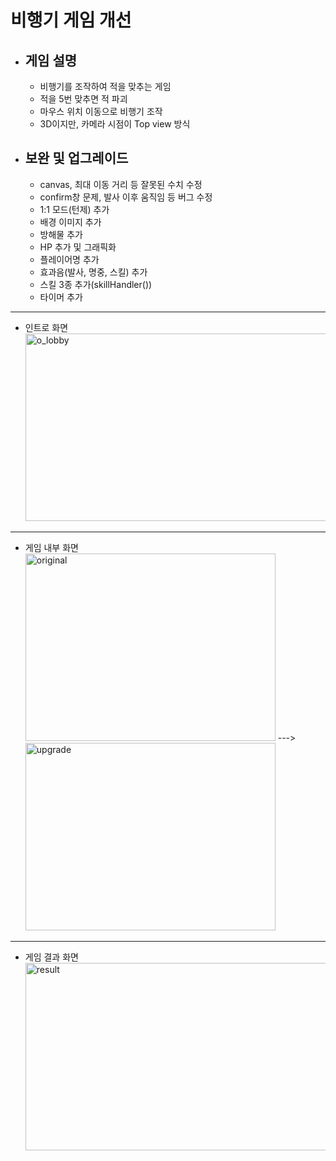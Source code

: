 # 비행기 게임 개선

* 게임 설명
  -
  - 비행기를 조작하여 적을 맞추는 게임
  - 적을 5번 맞추면 적 파괴
  - 마우스 위치 이동으로 비행기 조작
  - 3D이지만, 카메라 시점이 Top view 방식
* 보완 및 업그레이드
  - 
  - canvas, 최대 이동 거리 등 잘못된 수치 수정
  - confirm창 문제, 발사 이후 움직임 등 버그 수정
  - 1:1 모드(턴제) 추가
  - 배경 이미지 추가
  - 방해물 추가
  - HP 추가 및 그래픽화
  - 플레이어명 추가
  - 효과음(발사, 명중, 스킬) 추가
  - 스킬 3종 추가(skillHandler())
  - 타이머 추가
* * *    
- 인트로 화면    
<img src="./pic/u_lobby.png" width="600px" height="300px" title="px(픽셀) 크기 설정" alt="o_lobby"></img><br/>
* * *
- 게임 내부 화면    
<img src="./pic/원본게임사진.png" width="400px" height="300px" title="px(픽셀) 크기 설정" alt="original"></img>
--->
<img src="./pic/u_pic.png" width="400px" height="300px" title="px(픽셀) 크기 설정" alt="upgrade"></img><br/>
* * *
- 게임 결과 화면    
<img src="./pic/u_result.png" width="600px" height="300px" title="px(픽셀) 크기 설정" alt="result"></img><br/>      
